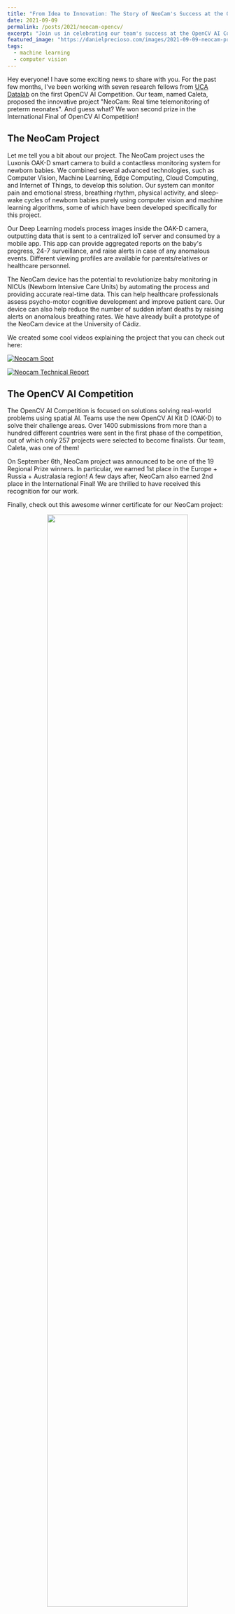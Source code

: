 ```yaml
---
title: "From Idea to Innovation: The Story of NeoCam's Success at the OpenCV AI Competition"
date: 2021-09-09
permalink: /posts/2021/neocam-opencv/
excerpt: "Join us in celebrating our team's success at the OpenCV AI Competition, where our groundbreaking NeoCam project earns second prize, revolutionizing the way we monitor and care for newborns with cutting-edge technology."
featured_image: "https://danielprecioso.com/images/2021-09-09-neocam-prize.png"
tags:
  - machine learning
  - computer vision
---
```


Hey everyone! I have some exciting news to share with you. For the past few months, I've been working with seven research fellows from [UCA Datalab](https://datalab.uca.es) on the first OpenCV AI Competition. Our team, named Caleta, proposed the innovative project "NeoCam: Real time telemonitoring of preterm neonates". And guess what? We won second prize in the International Final of OpenCV AI Competition!

The NeoCam Project
----

Let me tell you a bit about our project. The NeoCam project uses the Luxonis OAK-D smart camera to build a contactless monitoring system for newborn babies. We combined several advanced technologies, such as Computer Vision, Machine Learning, Edge Computing, Cloud Computing, and Internet of Things, to develop this solution. Our system can monitor pain and emotional stress, breathing rhythm, physical activity, and sleep-wake cycles of newborn babies purely using computer vision and machine learning algorithms, some of which have been developed specifically for this project.

Our Deep Learning models process images inside the OAK-D camera, outputting data that is sent to a centralized IoT server and consumed by a mobile app. This app can provide aggregated reports on the baby's progress, 24-7 surveillance, and raise alerts in case of any anomalous events. Different viewing profiles are available for parents/relatives or healthcare personnel.

The NeoCam device has the potential to revolutionize baby monitoring in NICUs (Newborn Intensive Care Units) by automating the process and providing accurate real-time data. This can help healthcare professionals assess psycho-motor cognitive development and improve patient care. Our device can also help reduce the number of sudden infant deaths by raising alerts on anomalous breathing rates. We have already built a prototype of the NeoCam device at the University of Cádiz.

We created some cool videos explaining the project that you can check out here:

[![Neocam Spot](https://img.youtube.com/vi/58KHGucW0dQ/0.jpg)](https://www.youtube.com/watch?v=58KHGucW0dQ)

[![Neocam Technical Report](https://img.youtube.com/vi/ztfAAlU6diQ/0.jpg)](https://www.youtube.com/watch?v=ztfAAlU6diQ)

The OpenCV AI Competition
----

The OpenCV AI Competition is focused on solutions solving real-world problems using spatial AI. Teams use the new OpenCV AI Kit D (OAK-D) to solve their challenge areas. Over 1400 submissions from more than a hundred different countries were sent in the first phase of the competition, out of which only 257 projects were selected to become finalists. Our team, Caleta, was one of them!

On September 6th, NeoCam project was announced to be one of the 19 Regional Prize winners. In particular, we earned 1st place in the Europe + Russia + Australasia region! A few days after, NeoCam also earned 2nd place in the International Final! We are thrilled to have received this recognition for our work.

Finally, check out this awesome winner certificate for our NeoCam project:

<p align="center"><img src="{{ page.featured_image }}" width="80%"/></p>

Thank you for reading about our NeoCam project and our journey through the OpenCV AI Competition!

All the best,

Daniel Precioso
